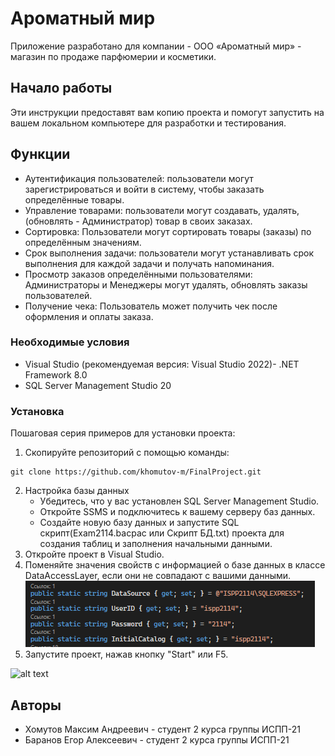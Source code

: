 # Ароматный мир

 Приложение разработано для компании - ООО «Ароматный мир» - магазин по продаже парфюмерии и косметики. 

## Начало работы

Эти инструкции предоставят вам копию проекта и помогут запустить на вашем локальном компьютере для разработки и тестирования.

## Функции 

- Аутентификация пользователей: пользователи могут зарегистрироваться и войти в систему, чтобы заказать определённые товары.
- Управление товарами: пользователи могут создавать, удалять, (обновлять - Администратор) товар в своих заказах.
- Сортировка: Пользователи могут сортировать товары (заказы) по определённым значениям.
- Срок выполнения задачи: пользователи могут устанавливать срок выполнения для каждой задачи и получать напоминания.
- Просмотр заказов определёнными пользователями: Администраторы и Менеджеры могут удалять, обновлять заказы пользователей.
- Получение чека: Пользователь может получить чек после оформления и оплаты заказа.

### Необходимые условия

- Visual Studio (рекомендуемая версия: Visual Studio 2022)- .NET Framework 8.0
- SQL Server Management Studio 20

### Установка

Пошаговая серия примеров для установки проекта:
1. Скопируйте репозиторий с помощью команды:
```
git clone https://github.com/khomutov-m/FinalProject.git
```
2. Настройка базы данных
    - Убедитесь, что у вас установлен SQL Server Management Studio.
    - Откройте SSMS и подключитесь к вашему серверу баз данных.
    - Создайте новую базу данных и запустите SQL скрипт(Exam2114.bacpac или Скрипт БД.txt) проекта для создания таблиц и заполнения начальными данными.
3. Откройте проект в Visual Studio.
4. Поменяйте значения свойств с информацией о базе данных в классе DataAccessLayer, если они не совпадают с вашими данными.
   ![alt text](https://github.com/khomutov-m/FinalProject/blob/main/example_property_values.PNG)
5. Запустите проект, нажав кнопку "Start" или F5.

![alt text](https://github.com/khomutov-m/FinalProject/blob/main/photo_example.jpg)

## Авторы

*  Хомутов Максим Андреевич - студент 2 курса группы ИСПП-21
*  Баранов Егор Алексеевич - студент 2 курса группы ИСПП-21
